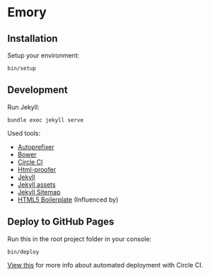 # Emory

## Installation

Setup your environment:

    bin/setup

## Development

Run Jekyll:

    bundle exec jekyll serve

Used tools:
  - [Autoprefixer](https://github.com/postcss/autoprefixer)
  - [Bower](http://bower.io/)
  - [Circle CI](https://circleci.com/)
  - [Html-proofer](https://github.com/gjtorikian/html-proofer)
  - [Jekyll](http://jekyllrb.com/)
  - [Jekyll assets](https://github.com/jekyll/jekyll-assets)
  - [Jekyll Sitemap](https://github.com/jekyll/jekyll-sitemap)
  - [HTML5 Boilerplate](https://html5boilerplate.com/) (Influenced by)

## Deploy to GitHub Pages

Run this in the root project folder in your console:

    bin/deploy

[View this](https://github.com/nielsenramon/kickster#automated-deployment-with-circle-ci) for more info about automated deployment with Circle CI.
